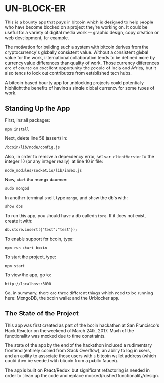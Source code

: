 # UN-BLOCK-ER

This is a bounty app that pays in bitcoin which is designed to help people who have become blocked on a project they're working on.  It could be useful for a variety of digital media work -- graphic design, copy creation or web development, for example.

The motivation for building such a system with bitcoin derives from the cryptocurrency's globally consistent value.  Without a consistent global value for the work, international collaboration tends to be defined more by currency value differences than quality of work.  Those currency differences are of course an excellent opportunity the people of India and Africa, but it also tends to lock out contributors from established tech hubs.

A bitcoin-based bounty app for unblocking projects could potentially highlight the benefits of having a single global currency for some types of work.

## Standing Up the App

First, install packages:

    npm install

Next, delete line 58 (assert) in:

    /bcoin/lib/node/config.js 

Also, in order to remove a dependency error, set `var clientVersion` to the integer 10 (or any integer really), at line 10 in file:

    node_modules/socket.io/lib/index.js

Now, start the mongo daemon:

    sudo mongod 

In another terminal shell, type `mongo`, and show the db's with:

    show dbs

To run this app, you should have a db called `store`.  If it does not exist, create it with:

    db.store.insert({"test":"test"});

To enable support for bcoin, type:

    npm run start-bcoin

To start the project, type:

    npm start

To view the app, go to:

    http://localhost:3000

So, in summary, there are three different things which need to be running here: MongoDB, the bcoin wallet and the Unblocker app.

## The State of the Project

This app was first created as part of the bcoin hackathon at San Francisco's Hack Reactor on the weekend of March 24th, 2017.  Much of the functionality was mocked due to time constraints.

The state of the app by the end of the hackathon included a rudimentary frontend (entirely copied from Stack Overflow), an ability to log in users, and an ability to associate those users with a bitcoin wallet address (which could then be seeded with bitcoin from a public faucet).

The app is built on React/Redux, but significant refactoring is needed in order to clean up the code and replace mocked/rushed functionality/design.